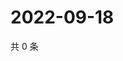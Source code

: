 # 2022-09-18

共 0 条

<!-- BEGIN WEIBO -->
<!-- 最后更新时间 Sun Sep 18 2022 02:21:44 GMT+0800 (China Standard Time) -->

<!-- END WEIBO -->
